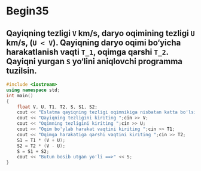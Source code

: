 # Begin35
## Qayiqning tezligi `V` km/s, daryo oqimining tezligi `U` km/s, (`U < V`). Qayiqning daryo oqimi bo‘yicha harakatlanish vaqti `T_1`, oqimga qarshi `T_2`. Qayiqni yurgan `S` yo‘lini aniqlovchi programma tuzilsin.
```cpp
#include <iostream>
using namespace std;
int main()
{
    float V, U, T1, T2, S, S1, S2;
    cout << "Eslatma qayiqning tezligi oqimnikiga nisbatan katta bo'lsin massala shartiga ko'ra" << endl;
    cout << "Qayiqning tezligini kiriting ";cin >> V;
    cout << "Oqimning tezligini kiriting ";cin >> U;
    cout << "Oqim bo'ylab harakat vaqtini kiriting ";cin >> T1;
    cout << "Oqimga harakatiga qarshi vaqtini kiriting ";cin >> T2;
    S1 = T1 * (V + U);
    S2 = T2 * (V - U);
    S = S1 + S2;
    cout << "Butun bosib utgan yo'li ==>" << S;
}
```
